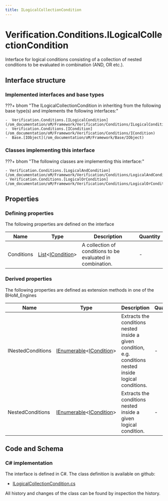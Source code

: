 ```yaml
---
title: ILogicalCollectionCondition
---
```


# Verification.Conditions.ILogicalCollectionCondition

Interface for logical conditions consisting of a collection of nested conditions to be evaluated in combination (AND, OR etc.).

## Interface structure

### Implemented interfaces and base types

???+ bhom "The ILogicalCollectionCondition in inheriting from the following base type(s) and implements the following interfaces:"

    -  Verification.Conditions.[ILogicalCondition](/om_documentation/oM/Framework/Verification/Conditions/ILogicalCondition)
    -  Verification.Conditions.[ICondition](/om_documentation/oM/Framework/Verification/Conditions/ICondition)
    -  Base.[IObject](/om_documentation/oM/Framework/Base/IObject)


### Classes implementing this interface

???+ bhom "The following classes are implementing this interface:"

    - Verification.Conditions.[LogicalAndCondition](/om_documentation/oM/Framework/Verification/Conditions/LogicalAndCondition)
    - Verification.Conditions.[LogicalOrCondition](/om_documentation/oM/Framework/Verification/Conditions/LogicalOrCondition)


## Properties



### Defining properties

The following properties are defined on the interface

| Name             | Type             | Description      | Quantity         |
|------------------|------------------|------------------|------------------|
| Conditions | [List](https://learn.microsoft.com/en-us/dotnet/api/System.Collections.Generic.List-1?view=netstandard-2.0)&lt;[ICondition](/om_documentation/oM/Framework/Verification/Conditions/ICondition)&gt; | A collection of conditions to be evaluated in combination. | - |


### Derived properties

The following properties are defined as extension methods in one of the BHoM_Engines

| Name             | Type             | Description      | Quantity         | Engine           |
|------------------|------------------|------------------|------------------|------------------|
| INestedConditions | [IEnumerable](https://learn.microsoft.com/en-us/dotnet/api/System.Collections.Generic.IEnumerable-1?view=netstandard-2.0)&lt;[ICondition](/om_documentation/oM/Framework/Verification/Conditions/ICondition)&gt; | Extracts the conditions nested inside a given condition, e.g. conditions nested inside logical conditions. | - | Verification_Engine |
| NestedConditions | [IEnumerable](https://learn.microsoft.com/en-us/dotnet/api/System.Collections.Generic.IEnumerable-1?view=netstandard-2.0)&lt;[ICondition](/om_documentation/oM/Framework/Verification/Conditions/ICondition)&gt; | Extracts the conditions nested inside a given logical condition. | - | Verification_Engine |


## Code and Schema

### C# implementation

The interface is defined in C#. The class definition is available on github:

- [ILogicalCollectionCondition.cs](https://github.com/BHoM/BHoM/blob/develop/Verification_oM/Conditions/Interfaces/ILogicalCollectionCondition.cs)

All history and changes of the class can be found by inspection the history.
